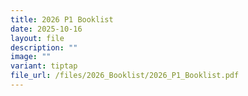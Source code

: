 ```yaml
---
title: 2026 P1 Booklist
date: 2025-10-16
layout: file
description: ""
image: ""
variant: tiptap
file_url: /files/2026_Booklist/2026_P1_Booklist.pdf
---
```

